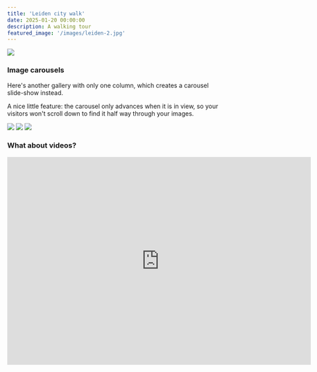 ```yaml
---
title: 'Leiden city walk'
date: 2025-01-20 00:00:00
description: A walking tour
featured_image: '/images/leiden-2.jpg'
---
```


![](/images/leiden-3.jpg)

### Image carousels

Here's another gallery with only one column, which creates a carousel slide-show instead.

A nice little feature: the carousel only advances when it is in view, so your visitors won't scroll down to find it half way through your images.

<div class="gallery" data-columns="1">
	<img src="/images/leiden-1.jpg">
	<img src="/images/leiden-2.jpg">
	<img src="/images/leiden-3.jpg">
</div>

### What about videos?

<div class="embed-container">
  <iframe
      src="https://www.youtube.com/embed/{{ o-on65yp46M }}"
      width="700"
      height="480"
      frameborder="0"
      allowfullscreen="true">
  </iframe>
</div>